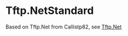 # Tftp.NetStandard

Based on Tftp.Net from Callistp82, see [Tftp.Net](https://github.com/Callisto82/tftp.net)
